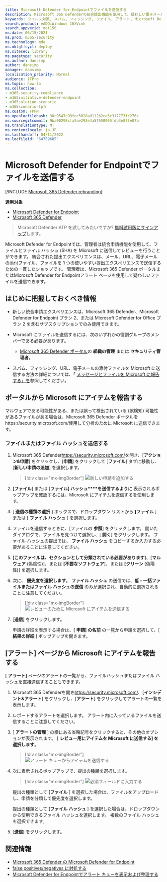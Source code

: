 ```yaml
---
title: Microsoft Defender for Endpointでファイルを送信する
description: Microsoft 365 Defenderの統合提出機能を使用して、疑わしい電子メール、URL、電子メールの添付ファイル、ファイルを Microsoft に送信してスキャンする方法について説明します。
keywords: ウイルス対策, スパム, フィッシング, ファイル, アラート, Microsoft Defender for Endpoint, 偽陽性, 偽陰性, ブロックされたファイル, ブロックされた URL, 提出, 送信, レポート
search.product: eADQiWindows 10XVcnh
search.appverid: met150
ms.date: 06/15/2021
ms.prod: m365-security
ms.technology: mde
ms.mktglfcycl: deploy
ms.sitesec: library
ms.pagetype: security
ms.author: dansimp
author: dansimp
manager: dansimp
localization_priority: Normal
audience: ITPro
ms.topic: how-to
ms.collection:
- m365-security-compliance
- m365initiative-defender-endpoint
- m365solution-scenario
- m365scenario-fpfn
ms.custom: FPFN
ms.openlocfilehash: 38c9547c93fec5028ad11262ce5c317773fc276c
ms.sourcegitcommit: 9ba00298cfa9ae293e4a57650965fdb3e8ffe07b
ms.translationtype: MT
ms.contentlocale: ja-JP
ms.lasthandoff: 04/11/2022
ms.locfileid: "64759685"
---
```

# <a name="submit-files-in-microsoft-defender-for-endpoint"></a>Microsoft Defender for Endpointでファイルを送信する

[!INCLUDE [Microsoft 365 Defender rebranding](../../includes/microsoft-defender.md)]

**適用対象**

- [Microsoft Defender for Endpoint](https://go.microsoft.com/fwlink/p/?linkid=2146806)
- [Microsoft 365 Defender](https://go.microsoft.com/fwlink/?linkid=2118804)

>Microsoft Defender ATP を試してみたいですか? [無料試用版にサインアップ](https://www.microsoft.com/microsoft-365/windows/microsoft-defender-atp?ocid=docs-wdatp-usewdatp-abovefoldlink)します。

Microsoft Defender for Endpointでは、管理者は統合申請機能を使用して、ファイルとファイル ハッシュ (SHA) を Microsoft に送信してレビューを行うことができます。 統合された提出エクスペリエンスは、メール、URL、電子メールの添付ファイル、ファイルを 1 つの使いやすい提出エクスペリエンスで送信するための一貫したショップです。 管理者は、Microsoft 365 Defender ポータルまたはMicrosoft Defender for Endpointアラート ページを使用して疑わしいファイルを送信できます。  

## <a name="what-do-you-need-to-know-before-you-begin"></a>はじめに把握しておくべき情報

- 新しい統合申請エクスペリエンスは、Microsoft 365 Defender、Microsoft Defender for Endpoint プラン 2、または Microsoft Defender for Office プラン 2 を含むサブスクリプションでのみ使用できます。

- Microsoft にファイルを送信するには、次のいずれかの役割グループのメンバーである必要があります。

  - [Microsoft 365 Defender ポータル](../office-365-security/permissions-microsoft-365-security-center.md)の **組織の管理** または **セキュリティ管理者**。

- スパム、フィッシング、URL、電子メールの添付ファイルを Microsoft に送信する方法の詳細については、「 [メッセージとファイルを Microsoft に報告する」を](../office-365-security/report-junk-email-messages-to-microsoft.md)参照してください。

## <a name="report-items-to-microsoft-from-the-portal"></a>ポータルから Microsoft にアイテムを報告する

マルウェアである可能性がある、または誤って検出されている (誤検知) 可能性があるファイルがある場合は、Microsoft 365 Defender ポータルをhttps://security.microsoft.com/使用して分析のために Microsoft に送信できます。

### <a name="submit-a-file-or-file-hash"></a>ファイルまたはファイル ハッシュを送信する

1. Microsoft 365 Defender<https://security.microsoft.com/>を開き、[**アクション&申請**] をクリックし、[**申請]** をクリックして [**ファイル**] タブに移動し、[**新しい申請の追加**] を選択します。 

    > [!div class="mx-imgBorder"]
    > ![新しい申請を追加する](../../media/unified-admin-submission-new.png) 

2. **[ファイル**] または [**ファイル] ハッシュ****を送信するように** 表示されるポップアップを確認するには、Microsoft にアイテムを送信するを使用します。  

3. [ **送信の種類の選択** ] ボックスで、ドロップダウン リストから **[ファイル** ] または [ **ファイル ハッシュ** ] を選択します。 

4. ファイルを送信するときに、[ファイルの **参照**] をクリックします。 開いたダイアログで、ファイルを見つけて選択し、[ **開く**] をクリックします。 ファイル ハッシュの提出では、 **ファイル ハッシュ** をコピーするか入力する必要があることに注意してください。 

5. **[このファイルは、セクションとして分類されている必要があります**]、[**マルウェア** (偽陰性)]、または **[不要なソフトウェア**]、または **[クリーン** (偽陽性)] を選択します。
  
6. 次に、 **優先度を選択します**。 **ファイル ハッシュ** の送信では、**低 - 一括ファイルまたはファイル ハッシュの送信** のみが選択され、自動的に選択されることに注意してください。

    > [!div class="mx-imgBorder"]
    > ![レビューのために Microsoft にアイテムを送信する](../../media/unified-admin-submission-file.png) 

8. [**送信**] をクリックします。 
 
   申請の詳細を表示する場合は、[ **申請] の名前** の一覧から申請を選択して、[ **結果の詳細** ] ポップアップを開きます。

## <a name="report-items-to-microsoft-from-the-alerts-page"></a>[アラート] ページから Microsoft にアイテムを報告する

[ **アラート]** ページのアラートの一覧から、ファイルハッシュまたはファイル ハッシュを直接送信することもできます。 

1. Microsoft 365 Defenderを開き<https://security.microsoft.com/>、[**インシデント&アラート**] をクリックし、[**アラート**] をクリックしてアラートの一覧を表示します。

2. レポートするアラートを選択します。 アラート内に入っているファイルを送信することに注意してください。  

3. [ **アラートの管理** ] の横にある省略記号をクリックすると、その他のオプションが表示されます。 [ **レビュー用にアイテムを Microsoft に送信する] を選択します**。

    > [!div class="mx-imgBorder"]
    > ![アラート キューからアイテムを送信する](../../media/unified-admin-submission-alerts-queue.png) 

4. 次に表示されるポップアップで、提出の種類を選択します。 

    > [!div class="mx-imgBorder"]
    > ![必須フィールドに入力する](../../media/unified-admin-submission-alert-queue-flyout.png) 

    提出の種類として **[ファイル** ] を選択した場合は、ファイルをアップロードし、申請を分類して優先度を選択します。
  
    提出の種類として **[ファイル ハッシュ** ] を選択した場合は、ドロップダウンから使用できるファイル ハッシュを選択します。 複数のファイル ハッシュを選択できます。 
 
5. [**送信**] をクリックします。 

## <a name="related-information"></a>関連情報

- [Microsoft 365 Defender の Microsoft Defender for Endpoint](../defender/microsoft-365-security-center-mde.md)
- [false positives/negatives に対処する](defender-endpoint-false-positives-negatives.md)
- [Microsoft Defender for Endpointでアラート キューを表示および整理する](alerts-queue.md)
